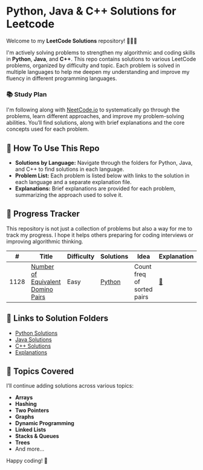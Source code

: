 # Python, Java & C++ Solutions for Leetcode

Welcome to my **LeetCode Solutions** repository! 👩🏻‍💻

I'm actively solving problems to strengthen my algorithmic and coding skills in **Python**, **Java**, and **C++**. This repo contains solutions to various LeetCode problems, organized by difficulty and topic. Each problem is solved in multiple languages to help me deepen my understanding and improve my fluency in different programming languages.

### 📚 Study Plan
I'm following along with [NeetCode.io](https://neetcode.io/) to systematically go through the problems, learn different approaches, and improve my problem-solving abilities. You’ll find solutions, along with brief explanations and the core concepts used for each problem.

## 🚀 How To Use This Repo

- **Solutions by Language:** Navigate through the folders for Python, Java, and C++ to find solutions in each language.
- **Problem List:** Each problem is listed below with links to the solution in each language and a separate explanation file.
- **Explanations:** Brief explanations are provided for each problem, summarizing the approach used to solve it.

## 📝 Progress Tracker

This repository is not just a collection of problems but also a way for me to track my progress. I hope it helps others preparing for coding interviews or improving algorithmic thinking.

| #    | Title                                                                 | Difficulty | Solutions                                                                                                     | Idea                                       | Explanation |
|------|-----------------------------------------------------------------------|------------|---------------------------------------------------------------------------------------------------------------|--------------------------------------------|-------------|
| 1128 | [Number of Equivalent Domino Pairs](https://leetcode.com/problems/number-of-equivalent-domino-pairs) | Easy       | [Python](./python/1128_Number_of_Equivalent_Domino_Pairs.py) | Count freq of sorted pairs                 | [📄](./explanations/1128_Number_of_Equivalent_Domino_Pairs.md) |

## 🔗 Links to Solution Folders

- [Python Solutions](./python)
- [Java Solutions](./java)
- [C++ Solutions](./cpp)
- [Explanations](./explanations)

## 🌱 Topics Covered

I’ll continue adding solutions across various topics:

- **Arrays**
- **Hashing**
- **Two Pointers**
- **Graphs**
- **Dynamic Programming**
- **Linked Lists**
- **Stacks & Queues**
- **Trees**
- And more...

Happy coding! 🚀
